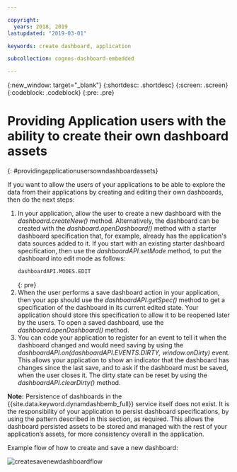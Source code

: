 ```yaml
---

copyright:
  years: 2018, 2019
lastupdated: "2019-03-01"

keywords: create dashboard, application

subcollection: cognos-dashboard-embedded

---
```


{:new_window: target="_blank"}
{:shortdesc: .shortdesc}
{:screen: .screen}
{:codeblock: .codeblock}
{:pre: .pre}

# Providing Application users with the ability to create their own dashboard assets
{: #providingapplicationusersowndashboardassets}

If you want to allow the users of your applications to be able to explore the data from their applications by creating and editing their own dashboards, then do the next steps:
1.	In your application, allow the user to create a new dashboard with the *dashboard.createNew()* method. Alternatively, the dashboard can be created with the *dashboard.openDashboard()* method with a starter dashboard specification that, for example, already has the application's data sources added to it. If you start with an existing starter dashboard specification, then use the *dashboardAPI.setMode* method, to put the dashboard into edit mode as follows:
	```bash
	dashboardAPI.MODES.EDIT
	```    
	{: pre}
2.	When the user performs a save dashboard action in your application, then your app should use the *dashboardAPI.getSpec()* method to get a specification of the dashboard in its current edited state. Your application should store this specification to allow it to be reopened later by the users. To open a saved dashboard, use the *dashboard.openDashboard()* method. 
3.	You can code your application to register for an event to tell it when the dashboard changed and would need saving by using the *dashboardAPI.on(dashboardAPI.EVENTS.DIRTY, window.onDirty)* event. This allows your application to show an indicator that the dashboard has changes since the last save, and to ask if the dashboard must be saved, when the user closes it. The dirty state can be reset by using the *dashboardAPI.clearDirty()* method.

**Note:** Persistence of dashboards in the {{site.data.keyword.dynamdashbemb_full}} service itself does not exist. It is the responsibility of your application to persist dashboard specifications, by using the pattern described in this section, as required. This allows the dashboard persisted assets to be stored and managed with the rest of your application’s assets, for more consistency overall in the application.

Example flow of how to create and save a new dashboard:

![createsavenewdashboardflow](/images/createsavenewdashboardflow.svg "Create and save new dashboard flow")
